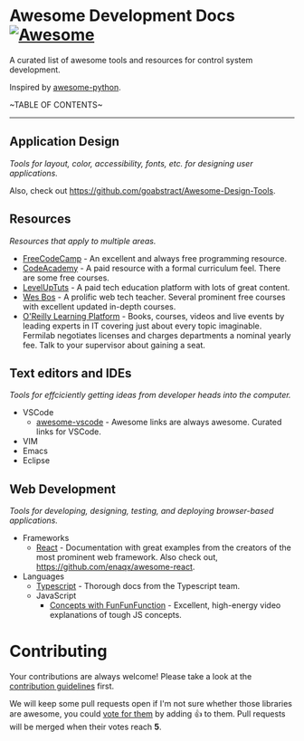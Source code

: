# Awesome Development Docs [![Awesome](https://cdn.rawgit.com/sindresorhus/awesome/d7305f38d29fed78fa85652e3a63e154dd8e8829/media/badge.svg)](https://github.com/sindresorhus/awesome)

A curated list of awesome tools and resources for control system development.

Inspired by [awesome-python](https://github.com/vinta/awesome-python).

~TABLE OF CONTENTS~

---

## Application Design

*Tools for layout, color, accessibility, fonts, etc. for designing user applications.*

Also, check out https://github.com/goabstract/Awesome-Design-Tools.

## Resources

*Resources that apply to multiple areas.*

* [FreeCodeCamp](https://www.freecodecamp.org/learn) - An excellent and always free programming resource.
* [CodeAcademy](https://www.codecademy.com/) - A paid resource with a formal curriculum feel. There are some free courses.
* [LevelUpTuts](https://levelup.video/library) - A paid tech education platform with lots of great content.
* [Wes Bos](https://wesbos.com/courses) - A prolific web tech teacher. Several prominent free courses with excellent updated in-depth courses.
* [O'Reilly Learning Platform](https://learning.oreilly.com/home) - Books, courses, videos and live events by leading experts in IT covering just about every topic imaginable.  Fermilab negotiates licenses and charges departments a nominal yearly fee.  Talk to your supervisor about gaining a seat.

## Text editors and IDEs

*Tools for effciciently getting ideas from developer heads into the computer.*

* VSCode
    * [awesome-vscode](https://github.com/viatsko/awesome-vscode) - Awesome links are always awesome. Curated links for VSCode.
* VIM
* Emacs
* Eclipse

## Web Development

*Tools for developing, designing, testing, and deploying browser-based applications.*

* Frameworks
    * [React](https://reactjs.org/docs/getting-started.html) - Documentation with great examples from the creators of the most prominent web framework. Also check out, https://github.com/enaqx/awesome-react.
* Languages
    * [Typescript](https://www.typescriptlang.org/docs/) - Thorough docs from the Typescript team.
    * JavaScript
        * [Concepts with FunFunFunction](https://www.youtube.com/@funfunfunction/videos) - Excellent, high-energy video explanations of tough JS concepts.

# Contributing

Your contributions are always welcome! Please take a look at the [contribution guidelines](https://github.com/fermi-controls/awesome-docs/blob/main/CONTRIBUTING.md) first.

We will keep some pull requests open if I'm not sure whether those libraries are awesome, you could [vote for them](https://github.com/fermi-controls/awesome-docs/pulls) by adding :+1: to them. Pull requests will be merged when their votes reach **5**.
